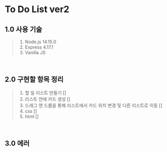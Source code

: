 # To Do List ver2  

## 1.0 사용 기술  
> 1. Node.js 14.15.0  
> 2. Express 4.17.1  
> 3. Vanilla JS 
 
<br>

## 2.0 구현할 항목 정리  

> 1. 할 일 리스트 만들기 []  
> 2. 리스트 안에 카드 생성 []  
> 3. 드래그 앤 드롭을 통해 리스트에서 카드 위치 변경 및 다른 리스트로 이동 []  
> 4. css []  
> 5. html []  

<br>

## 3.0 에러
